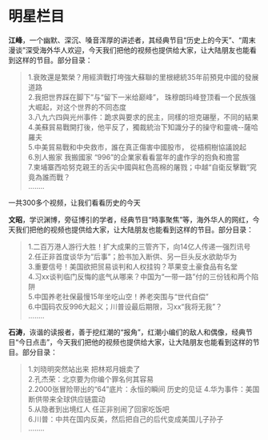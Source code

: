 # 明星栏目  
**江峰**，一个幽默、深沉、嗓音浑厚的讲述者，其经典节目“历史上的今天”、“周末漫谈”深受海外华人欢迎，今天我们把他的视频也提供给大家，让大陆朋友也能看到这样的节目。部分目录：  

  >1.衰敗還是繁榮？用經濟戰打垮強大蘇聯的里根總統35年前預見中國的發展道路  
  2.我把世界踩在脚下”与“留下一米给巅峰”， 珠穆朗玛峰登顶看一个民族强大崛起，对这个世界的不同态度  
  3.八九六四與光州事件：跪求與要求的民主，同樣的坦克碾壓，不同的結果  
  4.美蘇貿易戰開打後，他平反了，獨裁統治下知識分子的操守和靈魂--薩哈羅夫  
  5.中美貿易戰和中央救市，誰在真正傷害中國股市， 從梧桐樹協議說起  
  6.別人搬家 我搬國家 “996”的企業家看看當年的盧作孚的抱負和擔當  
  7.柬埔寨西哈努克親王的舌尖中國與紅色高棉的屠戮；中越“自衛反擊戰”究竟為誰而戰？  
  ........  
  
一共300多个视频，让我们看看历史的今天  
   
**文昭**，学识渊博，旁征博引的学者，经典节目“時事聚焦”等，海外华人的网红，今天我们把他的视频也提供给大家，让大陆朋友也能看到这样的节目。部分目录：
  
  >1.二百万港人游行大胜！扩大成果的三管齐下，向14亿人传递一强烈讯号  
  2.任正非首度谈华为“后事”；脸书加入断供、另一巨头反水欲助华为  
  3.重要信号！美国欲把贸易谈判和人权挂钩？苹果变土豪食品有名堂  
  4.习xx谈判临门反悔的底气从哪来？中国为“一带一路”付的三份钱和两个陷阱  
  5.中国养老社保最慢15年坐吃山空！养老突围与“世代自偿”  
  6.中国码农反996大起义；川普设最后期限，习xx“我将无我”？  
  ........  
  
**石涛**，诙谐的读报者，善于挖红潮的“报角”，红潮小编们的敌人和偶像，经典节目“今日点击”，今天我们把他的视频也提供给大家，让大陆朋友也能看到这样的节目。部分目录：  
  
  >1.刘晓明突然站出来 把林郑月娥卖了  
  2.孔杰荣：北京要为你编个罪名何其容易  
  2.2000张冒险带出的“64”底片：永恒的瞬间 历史的见证
  4.华为事件：美国断供带来全球供应链震动  
  5.从隐者到出境红人 任正非别闹了回家吃饭吧  
  6.川普：中共在国内反美，然后把自己的后代变成美国儿子孙子  
  ........
